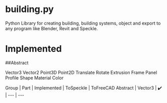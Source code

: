 # building.py
Python Library for creating building, building systems, object and export to any program like Blender, Revit and Speckle.

# Implemented

##Abstract

Vector3
Vector2
Point3D
Point2D
Translate
Rotate
Extrusion
Frame
Panel
Profile
Shape
Material
Color

Group | Part | Implemented | ToSpeckle | ToFreeCAD 
Abstract | Vector3 | :heavy_check_mark: | --- | --- 
